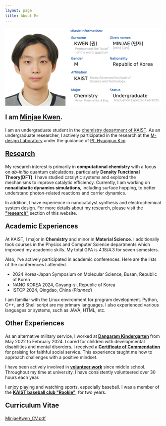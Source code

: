 ```yaml
---
layout: page
title: About Me
---
```


<!-- Research intro. & about me acad.+confer.+skill-->
<img src="/images/AboutMe.png" style="max-width: 100%; height: auto;" />

<p style="font-size: 150%;">
      <strong>I am <a href="/files/MinjaeKwen_CV.pdf">Minjae Kwen</a>.</strong>
</p>

I am an undergraduate student in the <a href="https://chem.kaist.ac.kr/eng">chemistry department of KAIST</a>. As an undergraduate researcher, I actively participated in the research at the <a href="https://www.m-design-lab.net/">M-design Laboratory</a> under the guidance of <a href="https://chem.kaist.ac.kr/eng/faculty/view/id/20">Pf. Hyungjun Kim</a>. 

<p style="font-size: 150%;">
      <a href="https://minjaekwen.github.io/research/">
            <strong>Research</strong>
      </a>
</p>

My research interest is primarily in <strong>computational chemistry</strong> with a focus on <i>ab-initio</i> quantum calculations, particularly <strong>Density Functional Theory(DFT)</strong>. I have studied catalytic systems and explored the mechanisms to improve catalytic efficiency. Currently, I am working on <strong>nonadiabatic dynamics simulations</strong>, including surface hopping, to better understand photon-related reactions and carrier dynamics. 

In addition, I have experience in nanocatalyst synthesis and electrochemical system design. For more details about my research, please visit the <strong><a href="https://minjaekwen.github.io/research/">"research"</a></strong> section of this website.

<p style="font-size: 150%;">
      <strong>Academic Experiences</strong>
</p>

At KAIST, I major in <strong>Chemistry</strong> and minor in <strong>Material Science</strong>. 
I additionally took courses in the Physics and Computer Science departments which improved my academic skills.
My total GPA is 4.18/4.3 for seven semesters.

Also, I've actively participated in academic conferences. Here are the lists of the conferences I attended.
* 2024 Korea-Japan Symposium on Molecular Science, Busan, Republic of Korea
* NANO KOREA 2024, Goyang-si, Republic of Korea
* ISTCP 2024, Qingdao, China (<i>Planned</i>)

I am familiar with the Linux environment for program development. Python, C++, and Shell script are my primary languages. I also experienced various languages or systems, such as JAVA, HTML, etc.

<p style="font-size: 150%;">
      <strong>Other Experiences</strong>
</p>

As an alternative military service, I worked at <a href="https://dangaram-k.goegh.kr/dangaram-k/main.do"><strong>Dangaram Kindergarten</strong></a> from May 2022 to February 2024. I cared for children with developmental disabilities and mental disorders. I received a <a href="/files/Certificate_of_Commendation.pdf"><strong>Certificate of Commendation</strong></a> for praising for faithful social service. This experience taught me how to approach challenges with a positive mindset.

I have been actively involved in <a href="/files/Certificate_of_Volunteer(Feb2019-Feb2024).pdf"><strong>volunteer work</strong></a> since middle school. Throughout my time at university, I have consistently volunteered over 30 hours each year.

I enjoy playing and watching sports, especially baseball. I was a member of the <a href="https://www.instagram.com/kaistrookiesbb.1986/"><strong>KAIST baseball club "Rookie"</strong></a>, for two years.


<p style="font-size: 150%;">
      <strong>Curriculum Vitae</strong>
</p>

<a href="/files/MinjaeKwen_CV.pdf">MinjaeKwen_CV.pdf</a>


